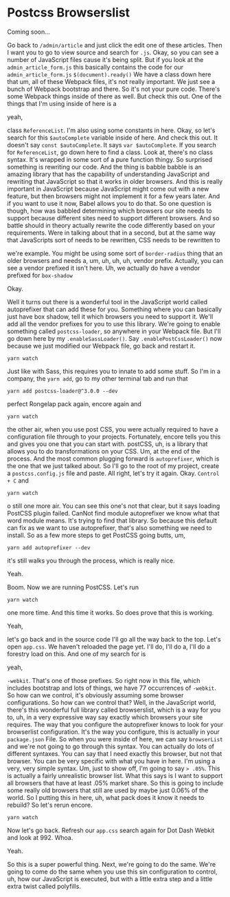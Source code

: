 # Postcss Browserslist

Coming soon...

Go back to `/admin/article` and just click the edit one of these articles. Then I want
you to go to view source and search for `.js`. Okay, so you can see a number of
JavaScript files cause it's being split. But if you look at the `admin_article_form.js`
this basically contains the code for our `admin_article_form.js`
`$(document).ready()` We have a class down here that um, all of these
Webpack files, it's not really important. We just see a bunch of Webpack bootstrap
and there. So it's not your pure code. There's some Webpack things inside of there as
well. But check this out. One of the things that I'm using inside of here is a

yeah,

class `ReferenceList`. I'm also using some constants in here. Okay, so let's search
for this `$autoComplete` variable inside of here. And check this out. It doesn't say
`const $autoComplete`. It says `var $autoComplete`. If you search for `ReferenceList`, go
down here to find a class. Look at, there's no class syntax. It's wrapped in some
sort of a pure function thingy. So surprised something is rewriting our code. And the
thing is babble babble is an amazing library that has the capability of understanding
JavaScript and rewriting that JavaScript so that it works in older browsers. And this
is really important in JavaScript because JavaScript might come out with a new
feature, but then browsers might not implement it for a few years later. And if you
want to use it now, Babel allows you to do that. So one question is though, how was
babbled determining which browsers our site needs to support because different sites
need to support different browsers. And so battle should in theory actually rewrite
the code differently based on your requirements. Were in talking about that in a
second, but at the same way that JavaScripts sort of needs to be rewritten, CSS needs
to be rewritten to

we're example. You might be using some sort of `border-radius` thing that an older
browsers and needs a, um, uh, uh, uh, vendor prefix. Actually, you can see a vendor
prefixed it isn't here. Uh, we actually do have a vendor prefixed for `box-shadow`

Okay.

Well it turns out there is a wonderful tool in the JavaScript world called
autoprefixer that can add these for you. Something where you can basically just have
box shadow, tell it which browsers you need to support it. We'll add all the vendor
prefixes for you to use this library. We're going to enable something called 
`postcss-loader`, so anywhere in your Webpack file. But I'll go down here by my 
`.enableSassLoader()`. Say `.enablePostCssLoader()` now because we just modified 
our Webpack file, go back and restart it. 

```terminal-silent
yarn watch
```

Just like with Sass, this requires you  to innate to add some stuff. So I'm in a company, 
the `yarn add`, go to my other terminal tab and run that

```terminal-silent
yarn add postcss-loader@^3.0.0 --dev
```

perfect Rongelap pack again, encore again and

```terminal-silent
yarn watch
```

the other air, when you use post CSS, you were actually required to have a
configuration file through to your projects. Fortunately, encore tells you this and
gives you one that you can start with. postCSS, uh, is a library that allows you to
do transformations on your CSS. Um, at the end of the process. And the most common
plugging forward is `autoprefixer`, which is the one that we just talked about. So I'll
go to the root of my project, create a `postcss.config.js` file and paste.
All right, let's try it again. Okay. `Control + C` and 

```terminal-silent
yarn watch
```

o still one more air. You can see this one's not that clear, but it says loading 
PostCSS plugin failed. CanNot find module autoprefixer we know what that word module 
means. It's trying to find that library. So because this default can fix as we want 
to use autoprefixer, that's also something we need to install. So as a few more 
steps to get PostCSS going butts, um, 

```terminal-silent
yarn add autoprefixer --dev
```

it's still walks you through the process, which is really nice.

Yeah.

Boom. Now we are running PostCSS. Let's run 

```terminal
yarn watch
``` 

one more time. And this time it works. So does prove that this is working.

Yeah,

let's go back and in the source code I'll go all the way back to the top. Let's open
`app.css`. We haven't reloaded the page yet. I'll do, I'll do a, I'll do a forestry
load on this. And one of my search for is

yeah,

`-webkit`. That's one of those prefixes. So right now in this file, which includes
bootstrap and lots of things, we have 77 occurrences of `-webkit`. So how can we
control, it's obviously assuming some browser configurations. So how can we control
that? Well, in the JavaScript world, there's this wonderful full library called
browserslist, which is a way for you to, uh, in a very expressive way say exactly
which browsers your site requires. The way that you configure the autoprefixer knows
to look for your browserlist configuration. It's the way you configure, this is
actually in your `package.json` File. So when you were inside of here, we can say
`browserList` and we're not going to go through this syntax. You can actually do lots
of different syntaxes. You can say that I need exactly this browser, but not that
browser. You can be very specific with what you have in here. I'm using a very, very
simple syntax. Um, just to show off, I'm going to say `> .05%`. This is
actually a fairly unrealistic browser list. What this says is I want to support all
browsers that have at least .05% market share. So this is going to include some
really old browsers that still are used by maybe just 0.06% of the world. So I
putting this in here, uh, what pack does it know it needs to rebuild? So let's rerun
encore.

```terminal-silent
yarn watch
```


Now let's go back. Refresh our `app.css` search again for Dot Dash Webkit and look at
992. Whoa.

Yeah.

So this is a super powerful thing. Next, we're going to do the same. We're going to
come do the same when you use this sin configuration to control, uh, how our
JavaScript is executed, but with a little extra step and a little extra twist called
polyfills.